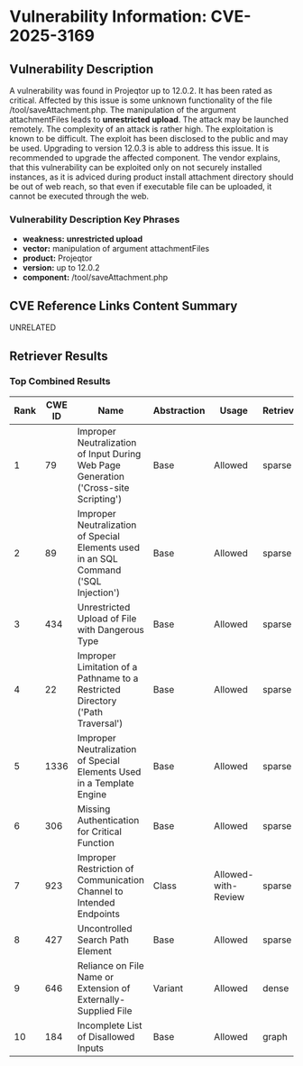 # Vulnerability Information: CVE-2025-3169

## Vulnerability Description
A vulnerability was found in Projeqtor up to 12.0.2. It has been rated as critical. Affected by this issue is some unknown functionality of the file /tool/saveAttachment.php. The manipulation of the argument attachmentFiles leads to **unrestricted upload**. The attack may be launched remotely. The complexity of an attack is rather high. The exploitation is known to be difficult. The exploit has been disclosed to the public and may be used. Upgrading to version 12.0.3 is able to address this issue. It is recommended to upgrade the affected component. The vendor explains, that this vulnerability can be exploited only on not securely installed instances, as it is adviced during product install attachment directory should be out of web reach, so that even if executable file can be uploaded, it cannot be executed through the web.

### Vulnerability Description Key Phrases
- **weakness:** **unrestricted upload**
- **vector:** manipulation of argument attachmentFiles
- **product:** Projeqtor
- **version:** up to 12.0.2
- **component:** /tool/saveAttachment.php

## CVE Reference Links Content Summary
UNRELATED

## Retriever Results

### Top Combined Results

| Rank | CWE ID | Name | Abstraction | Usage  | Retrievers | Individual Scores |
|------|--------|------|-------------|-------|------------|-------------------|
| 1 | 79 | Improper Neutralization of Input During Web Page Generation ('Cross-site Scripting') | Base | Allowed | sparse | 0.883 |
| 2 | 89 | Improper Neutralization of Special Elements used in an SQL Command ('SQL Injection') | Base | Allowed | sparse | 0.817 |
| 3 | 434 | Unrestricted Upload of File with Dangerous Type | Base | Allowed | sparse | 0.812 |
| 4 | 22 | Improper Limitation of a Pathname to a Restricted Directory ('Path Traversal') | Base | Allowed | sparse | 0.766 |
| 5 | 1336 | Improper Neutralization of Special Elements Used in a Template Engine | Base | Allowed | sparse | 0.758 |
| 6 | 306 | Missing Authentication for Critical Function | Base | Allowed | sparse | 0.755 |
| 7 | 923 | Improper Restriction of Communication Channel to Intended Endpoints | Class | Allowed-with-Review | sparse | 0.753 |
| 8 | 427 | Uncontrolled Search Path Element | Base | Allowed | sparse | 0.740 |
| 9 | 646 | Reliance on File Name or Extension of Externally-Supplied File | Variant | Allowed | dense | 0.563 |
| 10 | 184 | Incomplete List of Disallowed Inputs | Base | Allowed | graph | 0.002 |

